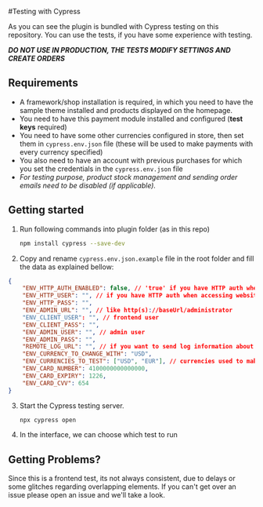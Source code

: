 #Testing with Cypress

As you can see the plugin is bundled with Cypress testing on this repository. You can use the tests, if you have some experience with testing.

***DO NOT USE IN PRODUCTION, THE TESTS MODIFY SETTINGS AND CREATE ORDERS***

## Requirements

* A framework/shop installation is required, in which you need to have the sample theme installed and products displayed on the homepage.
* You need to have this payment module installed and configured (**test keys** required)
* You need to have some other currencies configured in store, then set them in `cypress.env.json` file (these will be used to make payments with every currency specified)
* You also need to have an account with previous purchases for which you set the credentials in the `cypress.env.json` file
* *For testing purpose, product stock management and sending order emails need to be disabled (if applicable).*

## Getting started

1. Run following commands into plugin folder (as in this repo)

    ```bash
    npm install cypress --save-dev
    ```

2. Copy and rename `cypress.env.json.example` file in the root folder and fill the data as explained bellow:
```json
{
    "ENV_HTTP_AUTH_ENABLED": false, // 'true' if you have HTTP auth when accessing website
    "ENV_HTTP_USER": "", // if you have HTTP auth when accessing website
    "ENV_HTTP_PASS": "",
    "ENV_ADMIN_URL": "", // like http(s)://baseUrl/administrator
    "ENV_CLIENT_USER": "", // frontend user
    "ENV_CLIENT_PASS": "",
    "ENV_ADMIN_USER": "", // admin user
    "ENV_ADMIN_PASS": "",
    "REMOTE_LOG_URL": "", // if you want to send log information about framework/shop & payment module versions
    "ENV_CURRENCY_TO_CHANGE_WITH": "USD",
    "ENV_CURRENCIES_TO_TEST": ["USD", "EUR"], // currencies used to make payments with in Full test
    "ENV_CARD_NUMBER": 4100000000000000,
    "ENV_CARD_EXPIRY": 1226,
    "ENV_CARD_CVV": 654
}
```

3. Start the Cypress testing server.
    ```bash
    npx cypress open
    ```
4. In the interface, we can choose which test to run

## Getting Problems?

Since this is a frontend test, its not always consistent, due to delays or some glitches regarding overlapping elements. If you can't get over an issue please open an issue and we'll take a look.